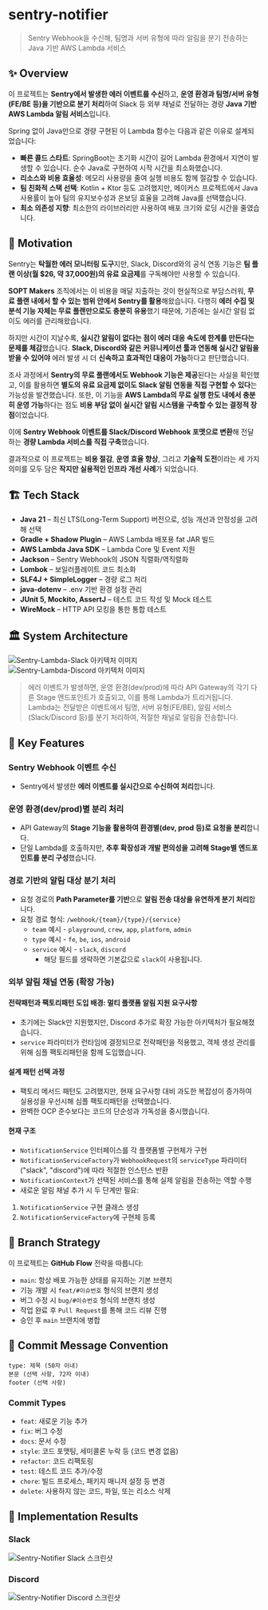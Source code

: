 # sentry-notifier
> Sentry Webhook을 수신해, 팀명과 서버 유형에 따라 알림을 분기 전송하는 Java 기반 AWS Lambda 서비스

## ✨ Overview

이 프로젝트는 **Sentry에서 발생한 에러 이벤트를 수신**하고, **운영 환경과 팀명/서버 유형(FE/BE 등)을 기반으로 분기 처리**하여 Slack 등 외부 채널로 전달하는 경량 **Java 기반 AWS Lambda 알림 서비스**입니다.

Spring 없이 Java만으로 경량 구현된 이 Lambda 함수는 다음과 같은 이유로 설계되었습니다:

- **빠른 콜드 스타트**: SpringBoot는 초기화 시간이 길어 Lambda 환경에서 지연이 발생할 수 있습니다. 순수 Java로 구현하여 시작 시간을 최소화했습니다.
- **리소스와 비용 효율성**: 메모리 사용량을 줄여 실행 비용도 함께 절감할 수 있습니다.
- **팀 친화적 스택 선택**: Kotlin + Ktor 등도 고려했지만, 메이커스 프로젝트에서 Java 사용률이 높아 팀의 유지보수성과 온보딩 효율을 고려해 Java를 선택했습니다.
- **최소 의존성 지향**: 최소한의 라이브러리만 사용하여 배포 크기와 로딩 시간을 줄였습니다.

## 🎯 Motivation

Sentry는 **탁월한 에러 모니터링 도구**지만, Slack, Discord와의 공식 연동 기능은 **팀 플랜 이상(월 $26, 약 37,000원)의 유료 요금제**를 구독해야만 사용할 수 있습니다.

**SOPT Makers** 조직에서는 이 비용을 매달 지출하는 것이 현실적으로 부담스러워, **무료 플랜 내에서 할 수 있는 범위 안에서 Sentry를 활용**해왔습니다. 다행히 **에러 수집 및 분석 기능 자체는 무료 플랜만으로도 충분히 유용**했기 때문에, 기존에는 실시간 알림 없이도 에러를 관리해왔습니다.

하지만 시간이 지날수록, **실시간 알림이 없다는 점이 에러 대응 속도에 한계를 만든다는 문제를 체감**했습니다. **Slack, Discord와 같은 커뮤니케이션 툴과 연동해 실시간 알림을 받을 수 있어야** 에러 발생 시 더 **신속하고 효과적인 대응이 가능**하다고 판단했습니다.

조사 과정에서 **Sentry의 무료 플랜에서도 Webhook 기능은 제공**된다는 사실을 확인했고, 이를 활용하면 **별도의 유료 요금제 없이도 Slack 알림 연동을 직접 구현할 수 있다**는 가능성을 발견했습니다. 또한, 이 기능을 **AWS Lambda의 무료 실행 한도 내에서 충분히 운영 가능**하다는 점도 **비용 부담 없이 실시간 알림 시스템을 구축할 수 있는 결정적 장점**이었습니다.

이에 **Sentry Webhook 이벤트를 Slack/Discord Webhook 포맷으로 변환**해 전달하는 **경량 Lambda 서비스를 직접 구축**했습니다.

결과적으로 이 프로젝트는 **비용 절감**, **운영 효율 향상**, 그리고 **기술적 도전**이라는 세 가지 의미를 모두 담은 **작지만 실용적인 인프라 개선 사례**가 되었습니다.

## 🏗️ Tech Stack
- **Java 21** – 최신 LTS(Long-Term Support) 버전으로, 성능 개선과 안정성을 고려해 선택
- **Gradle + Shadow Plugin** – AWS Lambda 배포용 fat JAR 빌드
- **AWS Lambda Java SDK** – Lambda Core 및 Event 지원
- **Jackson** – Sentry Webhook의 JSON 직렬화/역직렬화
- **Lombok** – 보일러플레이트 코드 최소화
- **SLF4J + SimpleLogger** – 경량 로그 처리
- **java-dotenv** – .env 기반 환경 설정 관리
- **JUnit 5, Mockito, AssertJ** – 테스트 코드 작성 및 Mock 테스트
- **WireMock** – HTTP API 모킹을 통한 통합 테스트

## 🏛️ System Architecture
<img src="https://github.com/user-attachments/assets/00820ca8-d6d9-4ecb-bd2a-a9ad6039568c" alt="Sentry-Lambda-Slack 아키텍처 이미지">
<img src="https://github.com/user-attachments/assets/d6b926e4-be35-4942-b5c2-1249eb443102" alt="Sentry-Lambda-Discord 아키텍처 이미지">


> 에러 이벤트가 발생하면, 운영 환경(dev/prod)에 따라 API Gateway의 각기 다른 Stage 엔드포인트가 호출되고, 이를 통해 Lambda가 트리거됩니다. Lambda는 전달받은 이벤트에서 팀명, 서버 유형(FE/BE), 알림 서비스(Slack/Discord 등)를 분기 처리하여, 적절한 채널로 알림을 전송합니다.

## 🔧 Key Features
### Sentry Webhook 이벤트 수신
- Sentry에서 발생한 **에러 이벤트를 실시간으로 수신하여 처리**합니다.

### 운영 환경(dev/prod)별 분리 처리
- API Gateway의 **Stage 기능을 활용하여 환경별(dev, prod 등)로 요청을 분리**합니다.
- 단일 Lambda를 호출하지만, **추후 확장성과 개발 편의성을 고려해 Stage별 엔드포인트를 분리 구성**했습니다.

### 경로 기반의 알림 대상 분기 처리
- 요청 경로의 **Path Parameter를 기반**으로 **알림 전송 대상을 유연하게 분기 처리**합니다.
- 요청 경로 형식: `/webhook/{team}/{type}/{service}`
  - `team` 예시 - `playground`, `crew`, `app`, `platform`, `admin`  
  - `type` 예시 - `fe`, `be`, `ios`, `android`
  - `service` 예시 - `slack`, `discord`
    - 해당 필드를 생략하면 기본값으로 `slack`이 사용됩니다.

### 외부 알림 채널 연동 (확장 가능)

#### 전략패턴과 팩토리패턴 도입 배경: 멀티 플랫폼 알림 지원 요구사항
- 초기에는 Slack만 지원했지만, Discord 추가로 확장 가능한 아키텍처가 필요해졌습니다.
- `service` 파라미터가 런타임에 결정되므로 전략패턴을 적용했고, 객체 생성 관리를 위해 심플 팩토리패턴을 함께 도입했습니다.

#### 설계 패턴 선택 과정
- 팩토리 메서드 패턴도 고려했지만, 현재 요구사항 대비 과도한 복잡성이 증가하여 실용성을 우선시해 심플 팩토리패턴을 선택했습니다.
- 완벽한 OCP 준수보다는 코드의 단순성과 가독성을 중시했습니다.

#### 현재 구조
- `NotificationService` 인터페이스를 각 플랫폼별 구현체가 구현
- `NotificationServiceFactory`가 `WebhookRequest`의 `serviceType` 파라미터("slack", "discord")에 따라 적절한 인스턴스 반환
- `NotificationContext`가 선택된 서비스를 통해 실제 알림을 전송하는 역할 수행
- 새로운 알림 채널 추가 시 두 단계만 필요:
1. `NotificationService` 구현 클래스 생성
2. `NotificationServiceFactory`에 구현체 등록

## 🌿 Branch Strategy
이 프로젝트는 **GitHub Flow** 전략을 따릅니다:
- `main`: 항상 배포 가능한 상태를 유지하는 기본 브랜치
- 기능 개발 시 `feat/#이슈번호` 형식의 브랜치 생성
- 버그 수정 시 `bug/#이슈번호` 형식의 브랜치 생성
- 작업 완료 후 `Pull Request`를 통해 코드 리뷰 진행
- 승인 후 `main` 브랜치에 병합

## 💬 Commit Message Convention
```
type: 제목 (50자 이내)
본문 (선택 사항, 72자 이내)
footer (선택 사항)
```

### Commit Types
- `feat`: 새로운 기능 추가
- `fix`: 버그 수정
- `docs`: 문서 수정
- `style`: 코드 포맷팅, 세미콜론 누락 등 (코드 변경 없음)
- `refactor`: 코드 리팩토링
- `test`: 테스트 코드 추가/수정
- `chore`: 빌드 프로세스, 패키지 매니저 설정 등 변경
- `delete`: 사용하지 않는 코드, 파일, 또는 리소스 삭제


## 📸 Implementation Results

### Slack

<img src="https://github.com/user-attachments/assets/0ef3eb16-3c37-4409-892f-ec5b3f04d707" alt="Sentry-Notifier Slack 스크린샷">

<br>

### Discord

<img src="https://github.com/user-attachments/assets/d5e4bfeb-991c-4256-b691-07175f68b97c" alt="Sentry-Notifier Discord 스크린샷">
